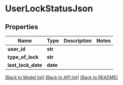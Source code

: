 # UserLockStatusJson

## Properties
Name | Type | Description | Notes
------------ | ------------- | ------------- | -------------
**user_id** | **str** |  | 
**type_of_lock** | **str** |  | 
**last_lock_date** | **date** |  | 

[[Back to Model list]](../README.md#documentation-for-models) [[Back to API list]](../README.md#documentation-for-api-endpoints) [[Back to README]](../README.md)


